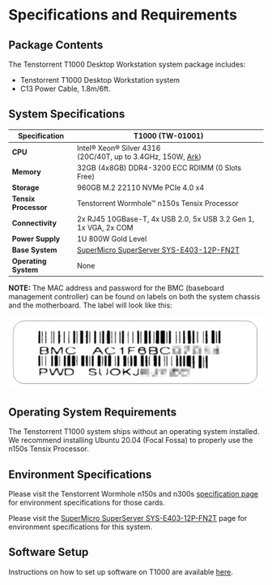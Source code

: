 # Specifications and Requirements

## Package Contents

The Tenstorrent T1000 Desktop Workstation system package includes:

- Tenstorrent T1000 Desktop Workstation system
- C13 Power Cable, 1.8m/6ft.

## System Specifications

| Specification        | T1000 (TW-01001)                                             |
| -------------------- | ------------------------------------------------------------ |
| **CPU**              | Intel® Xeon® Silver 4316<br />(20C/40T, up to 3.4GHz, 150W, [Ark](https://ark.intel.com/content/www/us/en/ark/products/215270/intel-xeon-silver-4316-processor-30m-cache-2-30-ghz.html)) |
| **Memory**           | 32GB (4x8GB) DDR4-3200 ECC RDIMM (0 Slots Free)              |
| **Storage**          | 960GB M.2 22110 NVMe PCIe 4.0 x4                             |
| **Tensix Processor** | Tenstorrent Wormhole™ n150s Tensix Processor                 |
| **Connectivity**     | 2x RJ45 10GBase-T, 4x USB 2.0, 5x USB 3.2 Gen 1, 1x VGA, 2x COM |
| **Power Supply**     | 1U 800W Gold Level                                           |
| **Base System**      | [SuperMicro SuperServer SYS-E403-12P-FN2T](https://www.supermicro.com/en/products/system/IoT/Box_PC/SYS-E403-12P-FN2T) |
| **Operating System** | None                                                         |

**NOTE:** The MAC address and password for the BMC (baseboard management controller) can be found on labels on both the system chassis and the motherboard. The label will look like this:

![](../bmclabel.png)

## Operating System Requirements

The Tenstorrent T1000 system ships without an operating system installed. We recommend installing Ubuntu 20.04 (Focal Fossa) to properly use the n150s Tensix Processor.

## Environment Specifications

Please visit the Tenstorrent Wormhole n150s and n300s [specification page](../../aibs/wormhole/specifications.md) for environment specifications for those cards.

Please visit the [SuperMicro SuperServer SYS-E403-12P-FN2T](https://www.supermicro.com/en/products/system/IoT/Box_PC/SYS-E403-12P-FN2T) page for environment specifications for this system.

## Software Setup

Instructions on how to set up software on T1000 are available [here](../../../syseng/softwaresetup.html).